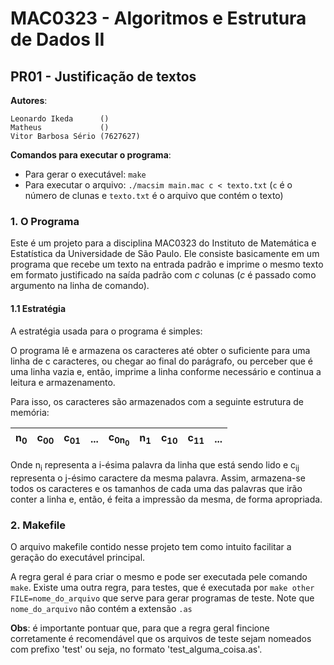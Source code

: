 MAC0323 - Algoritmos e Estrutura de Dados II
================================================================================
PR01 - Justificação de textos
--------------------------------------------------------------------------------

**Autores**:

    Leonardo Ikeda      ()
    Matheus             ()
    Vitor Barbosa Sério (7627627)


**Comandos para executar o programa**:

- Para gerar o executável: `make`
- Para executar o arquivo: `./macsim main.mac c < texto.txt`
(`c` é o número de clunas e `texto.txt` é o arquivo que contém o texto)


### 1. O Programa

Este é um projeto para a disciplina MAC0323 do Instituto de Matemática e
Estatística da Universidade de São Paulo. Ele consiste basicamente em um
programa que recebe um texto na entrada padrão e imprime o mesmo texto em
formato justificado na saída padrão com *c* colunas (*c* é passado como
argumento na linha de comando).


#### 1.1 Estratégia

A estratégia usada para o programa é simples:

O programa lê e armazena os caracteres até obter o suficiente para uma linha
de c caracteres, ou chegar ao final do parágrafo, ou perceber que é uma linha
vazia e, então, imprime a linha conforme necessário e continua a leitura e
armazenamento.

Para isso, os caracteres são armazenados com a seguinte estrutura de memória:

| n<sub>0</sub> | c<sub>00</sub> | c<sub>01</sub> | ... | c<sub>0n<sub>0</sub></sub> | n<sub>1</sub> | c<sub>10</sub> | c<sub>11</sub> | ... |
|:-----:|:--------:|:--------:|:---:|:----------:|:-----:|:--------:|:--------:|:---:|

Onde n<sub>i</sub> representa a i-ésima palavra da linha que está sendo lido e
c<sub>ij</sub> representa o j-ésimo caractere da mesma palavra. Assim,
armazena-se todos os caracteres e os tamanhos de cada uma das palavras que irão
conter a linha e, então, é feita a impressão da mesma, de forma apropriada.


### 2. Makefile

O arquivo makefile contido nesse projeto tem como intuito facilitar a geração do
executável principal.

A regra geral é para criar o mesmo e pode ser executada pele comando `make`.
Existe uma outra regra, para testes, que é executada por `make other FILE=nome_do_arquivo`
que serve para gerar programas de teste. Note que `nome_do_arquivo` não contém
a extensão `.as`

**Obs**: é importante pontuar que, para que a regra geral fincione corretamente
é recomendável que os arquivos de teste sejam nomeados com prefixo 'test' ou
seja, no formato 'test_alguma_coisa.as'.
